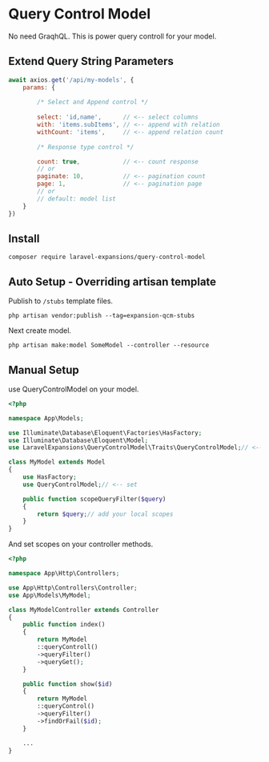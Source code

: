 # Query Control Model
No need GraqhQL. This is power query controll for your model.

## Extend Query String Parameters
```javascript
await axios.get('/api/my-models', {
    params: {
        
        /* Select and Append control */
        
        select: 'id,name',      // <-- select columns
        with: 'items.subItems', // <-- append with relation
        withCount: 'items',     // <-- append relation count
        
        /* Response type control */

        count: true,            // <-- count response
        // or
        paginate: 10,           // <-- pagination count
        page: 1,                // <-- pagination page
        // or
        // default: model list
    }
})
```


## Install

```
composer require laravel-expansions/query-control-model
```


## Auto Setup - Overriding artisan template

Publish to ```/stubs```  template files.
```
php artisan vendor:publish --tag=expansion-qcm-stubs
```

Next create model.
```
php artisan make:model SomeModel --controller --resource
```


## Manual Setup

use QueryControlModel on your model.
```php
<?php

namespace App\Models;

use Illuminate\Database\Eloquent\Factories\HasFactory;
use Illuminate\Database\Eloquent\Model;
use LaravelExpansions\QueryControlModel\Traits\QueryControlModel;// <-- add

class MyModel extends Model
{
    use HasFactory;
    use QueryControlModel;// <-- set

    public function scopeQueryFilter($query)
    {
        return $query;// add your local scopes
    }
}
```

And set scopes on your controller methods.
```php
<?php

namespace App\Http\Controllers;

use App\Http\Controllers\Controller;
use App\Models\MyModel;

class MyModelController extends Controller
{
    public function index()
    {
        return MyModel
        ::queryControll()
        ->queryFilter()
        ->queryGet();
    }

    public function show($id)
    {
        return MyModel
        ::queryControl()
        ->queryFilter()
        ->findOrFail($id);
    }

    ...
}
```
